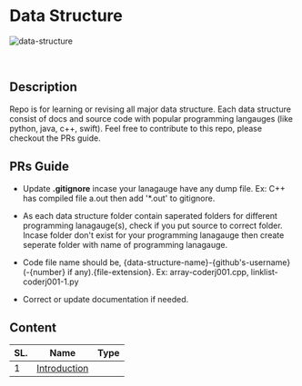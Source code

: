# Data Structure

![data-structure](https://i.ibb.co/syKkWmz/1-Kp-DOKMFAg-DWa-GTQHL0r70g.png)

<br />

## Description

Repo is for learning or revising all major data structure.
Each data structure consist of docs and source code with popular programming langauges (like python, java, c++, swift).
Feel free to contribute to this repo, please checkout the PRs guide.

## PRs Guide

- Update **.gitignore** incase your lanagauge have any dump file.
    Ex: C++ has compiled file a.out then add '*.out' to gitignore.

- As each data structure folder contain saperated folders for different programming lanagauge(s), check if you put source to correct folder. Incase folder don't exist for your programming lanagauge then create seperate folder with name of programming lanagauge.

- Code file name should be, {data-structure-name}-{github's-username}(-{number} if any).{file-extension}.
    Ex: array-coderj001.cpp, linklist-coderj001-1.py

- Correct or update documentation if needed.

## Content

|SL. |Name |Type |
|--- |--- |--- |
|1 |[Introduction](./Intoduction/) | |
